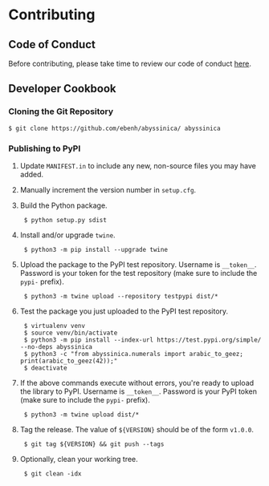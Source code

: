 # Contributing

## Code of Conduct

Before contributing, please take time to review our code of conduct [here](CODE_OF_CONDUCT.md).

## Developer Cookbook

### Cloning the Git Repository

    $ git clone https://github.com/ebenh/abyssinica/ abyssinica

### Publishing to PyPI
1. Update `MANIFEST.in` to include any new, non-source files you may have added.
2. Manually increment the version number in `setup.cfg`.
3. Build the Python package. 

        $ python setup.py sdist

4. Install and/or upgrade `twine`.

        $ python3 -m pip install --upgrade twine

5. Upload the package to the PyPI test repository. Username is `__token__`. Password is your token for the test repository (make 
sure to include the `pypi-` prefix).

        $ python3 -m twine upload --repository testpypi dist/*

6. Test the package you just uploaded to the PyPI test repository.
        
        $ virtualenv venv
        $ source venv/bin/activate
        $ python3 -m pip install --index-url https://test.pypi.org/simple/ --no-deps abyssinica
        $ python3 -c "from abyssinica.numerals import arabic_to_geez; print(arabic_to_geez(42));"
        $ deactivate

7. If the above commands execute without errors, you're ready to upload the library to PyPI. Username is `__token__`. 
Password is your PyPI token (make sure to include the `pypi-` prefix).

        $ python3 -m twine upload dist/*

8. Tag the release. The value of `${VERSION}` should be of the form `v1.0.0`.
    
        $ git tag ${VERSION} && git push --tags

9. Optionally, clean your working tree.

        $ git clean -idx

